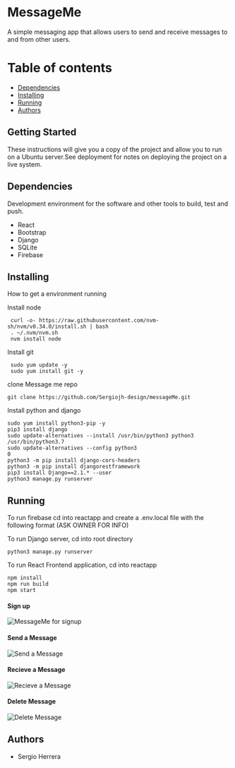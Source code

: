 # MessageMe
A simple messaging app that allows users to send and receive messages to and from other users.

Table of contents
==================

<!--ts-->
  * [Dependencies](#Dependencies)
  * [Installing](#Installing)
  * [Running](#Running)
  * [Authors](#Authors)
<!--te-->

## Getting Started
These instructions will give you a copy of the project and allow you to run on a Ubuntu server.See deployment for notes on deploying the project on a live system.

## Dependencies
Development environment for the software and other tools to build, test and push.
* React
* Bootstrap
* Django
* SQLite
* Firebase

## Installing
How to get a environment running

Install node
```
 curl -o- https://raw.githubusercontent.com/nvm-sh/nvm/v0.34.0/install.sh | bash
 . ~/.nvm/nvm.sh
 nvm install node
```
Install git
```
 sudo yum update -y
 sudo yum install git -y
```
clone Message me repo
```
git clone https://github.com/Sergiojh-design/messageMe.git
```
Install python and django
```
sudo yum install python3-pip -y
pip3 install django
sudo update-alternatives --install /usr/bin/python3 python3 /usr/bin/python3.7
sudo update-alternatives --config python3
0
python3 -m pip install django-cors-headers
python3 -m pip install djangorestframework
pip3 install Django==2.1.* --user
python3 manage.py runserver
```

## Running
To run firebase cd into reactapp and create a .env.local file with the following format (ASK OWNER FOR INFO)

To run Django server, cd into root directory
```
python3 manage.py runserver
````
To run React Frontend application, cd into reactapp
```
npm install
npm run build
npm start
```

#### Sign up
![MessageMe for signup](https://media.giphy.com/media/1zuZFCk02ZKB8wSpT7/giphy.gif?cid=790b7611e82da4979c5cd29eb11fa5c8f908ee6599062997&rid=giphy.gif&ct=g)
#### Send a Message
![Send a Message](https://media.giphy.com/media/c0vr97Ecp4UXh0LqPe/giphy.gif?cid=790b7611bd5e35a22d750ffa8c460cb1f4fc29c752eab360&rid=giphy.gif&ct=g)
#### Recieve a Message
![Recieve a Message](https://media.giphy.com/media/dxL5vEYQwJnuTJhXqJ/giphy.gif?cid=790b7611278875fd75a4326387fe09ad7ac876b0a0b7f392&rid=giphy.gif&ct=g)
#### Delete Message
![Delete Message](https://media.giphy.com/media/5rxDHSttTTeqAI7vQk/giphy.gif?cid=790b76116897000b998486cee83e81bdced9697df41d613c&rid=giphy.gif&ct=g)

## Authors
* Sergio Herrera
